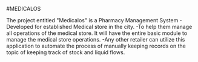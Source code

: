 
#MEDICALOS

The project entitled "Medicalos" is a Pharmacy Management System 
-Developed for established Medical store in the city. 
-To help them manage all operations of the medical store. It will have the entire basic module to manage the medical store operations. 
-Any other retailer can utilize this application to automate the process of manually keeping records on the topic of keeping track of stock and liquid flows.
